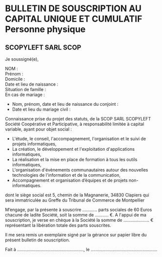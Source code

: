 # BULLETIN DE SOUSCRIPTION AU CAPITAL UNIQUE ET CUMULATIF Personne physique

## SCOPYLEFT SARL SCOP

Je soussigné(e),

NOM :  
Prénom :  
Domicile :  
Date et lieu de naissance :  
Situation de famille :  
En cas de mariage :  

* Nom, prénom, date et lieu de naissance du conjoint :
* Date et lieu du mariage civil :

Connaissance prise du projet des statuts, de la SCOP SARL SCOPYLEFT
Société Coopérative et Participative, à responsabilité limitée à capital variable, ayant pour objet social :

* L'étude, le conseil, l'accompagnement, l'organisation et le suivi de projets informatiques,
* La création, le développement et l'exploitation d'applications informatiques,
* La réalisation et la mise en place de formation à tous les outils informatiques,
* L'organisation d'évènements communautaires autour des nouvelles technologies de l'information et de la communication,
* Accompagnement et organisation d’équipes et de projets non-informatiques.

dont le siège social est 5, chemin de la Magnanerie, 34830 Clapiers
qui sera immatriculée au Greffe du Tribunal de Commerce de Montpellier

M’engage, par la présente à souscrire ............ parts sociales de 60 Euros chacune de ladite Société, soit la somme de ........... €.
A l'appui de ma souscription, je verse en chèque à la Société la somme de ..................... € représentant la libération totale des parts souscrites.

Il me sera remis un exemplaire signé par la gérance sur papier libre du présent bulletin de souscription.


Fait à ......................................................, le ......................................................

